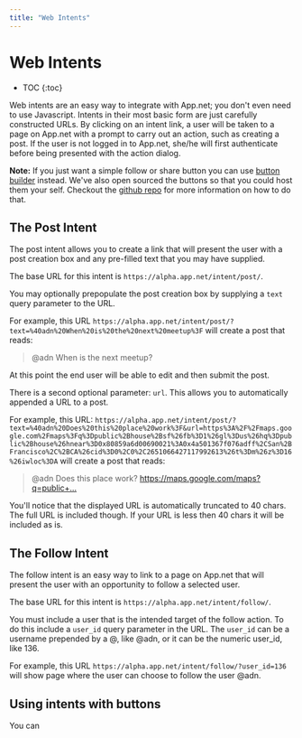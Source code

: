 ```yaml
---
title: "Web Intents"
---
```


# Web Intents

* TOC
{:toc}

Web intents are an easy way to integrate with App.net; you don't even need to use Javascript. Intents in their most basic form are just carefully constructed URLs. By clicking on an intent link, a user will be taken to a page on App.net with a prompt to carry out an action, such as creating a post. If the user is not logged in to App.net, she/he will first authenticate before being presented with the action dialog.


<div class="alert alert-info alert-block">
    <p><strong>Note:</strong> If you just want a simple follow or share button you can use <a href='http://app.net/about/buttons/'>button builder</a> instead. We've also open sourced the buttons so that you could host them your self. Checkout the <a href="https://github.com/appdotnet/piha">github repo</a> for more information on how to do that.</p>
</div>

## The Post Intent

The post intent allows you to create a link that will present the user with a post creation box and any pre-filled text that you may have supplied.

The base URL for this intent is `https://alpha.app.net/intent/post/`.

You may optionally prepopulate the post creation box by supplying a `text` query parameter to the URL.

For example, this URL `https://alpha.app.net/intent/post/?text=%40adn%20When%20is%20the%20next%20meetup%3F` will create a post that reads:

> @adn When is the next meetup?

At this point the end user will be able to edit and then submit the post.

There is a second optional parameter:  `url`. This allows you to automatically appended a URL to a post.

For example, this URL: `https://alpha.app.net/intent/post/?text=%40adn%20Does%20this%20place%20work%3F&url=https%3A%2F%2Fmaps.google.com%2Fmaps%3Fq%3Dpublic%2Bhouse%2Bsf%26fb%3D1%26gl%3Dus%26hq%3Dpublic%2Bhouse%26hnear%3D0x80859a6d00690021%3A0x4a501367f076adff%2CSan%2BFrancisco%2C%2BCA%26cid%3D0%2C0%2C2651066427117992613%26t%3Dm%26z%3D16%26iwloc%3DA` will create a post that reads:

> @adn Does this place work? <a href="https://maps.google.com/maps?q=public+house+sf&fb=1&gl=us&hq=public+house&hnear=0x80859a6d00690021:0x4a501367f076adff,San+Francisco,+CA&cid=0,0,2651066427117992613&t=m&z=16&iwloc=A">https://maps.google.com/maps?q=public+…</a>

You'll notice that the displayed URL is automatically truncated to 40 chars. The full URL is included though. If your URL is less then 40 chars it will be included as is.


## The Follow Intent

The follow intent is an easy way to link to a page on App.net that will present the user with an opportunity to follow a selected user.

The base URL for this intent is ```https://alpha.app.net/intent/follow/```.

You must include a user that is the intended target of the follow action. To do this include a ```user_id``` query parameter in the URL. The ```user_id``` can be a username prepended by a @, like @adn, or it can be the numeric user_id, like 136.

For example, this URL ```https://alpha.app.net/intent/follow/?user_id=136``` will show page where the user can choose to follow the user @adn.

## Using intents with buttons

You can